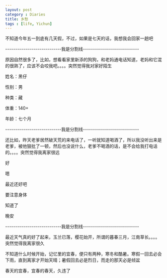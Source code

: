 ```yaml
---
layout: post
category : Diaries
title: 乡愁
tags : [life, Yichun]
---
```



不知道今年五一到底有几天假，不过，如果是七天的话，我想我会回家一趟吧

 

----------------------------我是分割线----------------------------

 

原因自然很多了，比如，想看看家里新添的狗狗，和老妈通电话知道，老妈和它混的很熟了，应该不会咬我吧。。。。突然觉得我对家好陌生

 

姓名：黑仔

性别：男

种类：藏

体重：140+

年龄：七个月

 

----------------------------我是分割线----------------------------

 

还比如，昨天老爹居然破天荒的来电话了，一听就知道喝酒了，所以我没听出来是老爹，被他狠批了一顿，然后也没说什么，老爹不喝酒的话，是不会给我打电话的。。。。突然觉得我离家很远

 

好

嗯

最近还好吧

要注意身体

知道了

晚安

 

----------------------------我是分割线----------------------------

 

最近天气真的好了起来，玉兰已落，樱花始开，所谓的暮春三月，江南草长。。。。突然觉得我离家很久

 

不知道什么时候开始，记忆里的宜春，便只有两种，寒冬和酷暑。寒假一回去必会下雨，直到离家才开始天晴；暑假回去必是烈日，而走的那天必是倾盆

 

春天的宜春，宜春的春天，久违了